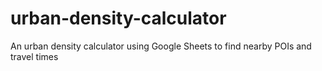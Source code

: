 # urban-density-calculator
An urban density calculator using Google Sheets to find nearby POIs and travel times
